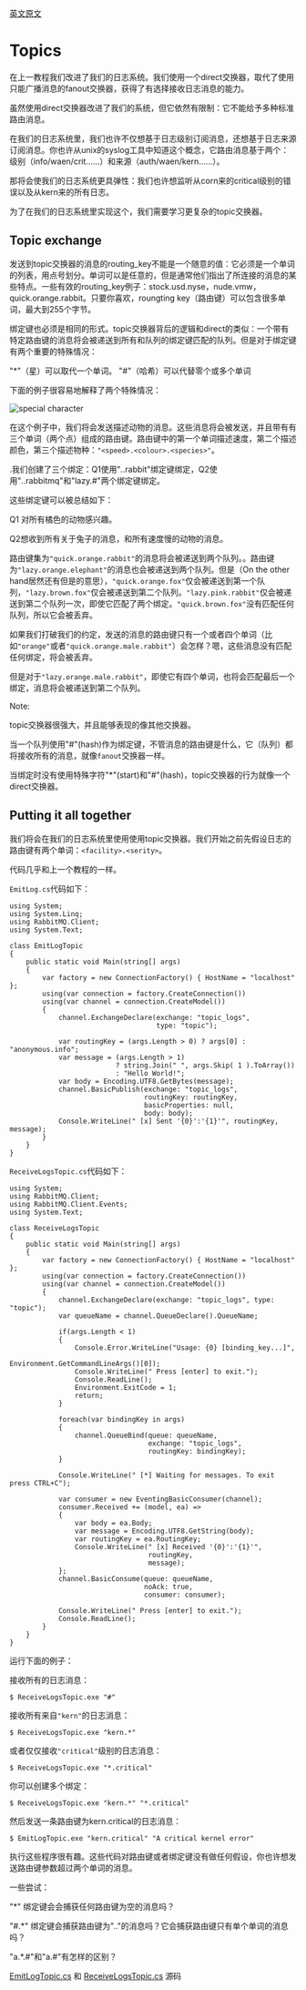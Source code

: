 [英文原文](http://www.rabbitmq.com/tutorials/tutorial-five-dotnet.html)

# Topics

在上一教程我们改进了我们的日志系统。我们使用一个direct交换器，取代了使用只能广播消息的fanout交换器，获得了有选择接收日志消息的能力。

虽然使用direct交换器改进了我们的系统，但它依然有限制：它不能给予多种标准路由消息。

在我们的日志系统里，我们也许不仅想基于日志级别订阅消息，还想基于日志来源订阅消息。你也许从unix的syslog工具中知道这个概念，它路由消息基于两个：级别（info/waen/crit……）和来源（auth/waen/kern……）。

那将会使我们的日志系统更具弹性：我们也许想监听从corn来的critical级别的错误以及从kern来的所有日志。

为了在我们的日志系统里实现这个，我们需要学习更复杂的topic交换器。

## Topic exchange

发送到topic交换器的消息的routing_key不能是一个随意的值：它必须是一个单词的列表，用点号划分。单词可以是任意的，但是通常他们指出了所连接的消息的某些特点。一些有效的routing_key例子：stock.usd.nyse，nude.vmw，quick.orange.rabbit。只要你喜欢，roungting key（路由键）可以包含很多单词，最大到255个字节。

绑定键也必须是相同的形式。topic交换器背后的逻辑和direct的类似：一个带有特定路由键的消息将会被递送到所有和队列的绑定键匹配的队列。但是对于绑定键有两个重要的特殊情况：

"*"（星）可以取代一个单词。
"#"（哈希）可以代替零个或多个单词

下面的例子很容易地解释了两个特殊情况：

![special character](http://www.rabbitmq.com/img/tutorials/python-five.png)

在这个例子中，我们将会发送描述动物的消息。这些消息将会被发送，并且带有有三个单词（两个点）组成的路由键。路由键中的第一个单词描述速度，第二个描述颜色，第三个描述物种：`"<speed>.<colour>.<species>"`。

.我们创建了三个绑定：Q1使用"*.*.rabbit"绑定键绑定，Q2使用"*.*.rabbitmq"和"lazy.#"两个绑定键绑定。

这些绑定键可以被总结如下：

Q1 对所有橘色的动物感兴趣。

Q2想收到所有关于兔子的消息，和所有速度慢的动物的消息。

路由键集为`"quick.orange.rabbit"`的消息将会被递送到两个队列。。路由键为`"lazy.orange.elephant"`的消息也会被递送到两个队列。但是（On the other hand居然还有但是的意思），`"quick.orange.fox"`仅会被递送到第一个队列，`"lazy.brown.fox"`仅会被递送到第二个队列。`"lazy.pink.rabbit"`仅会被递送到第二个队列一次，即使它匹配了两个绑定。`"quick.brown.fox"`没有匹配任何队列，所以它会被丢弃。

如果我们打破我们的约定，发送的消息的路由键只有一个或者四个单词（比如`"orange"`或者`"quick.orange.male.rabbit"`）会怎样？嗯，这些消息没有匹配任何绑定，将会被丢弃。

但是对于`"lazy.orange.male.rabbit"`，即使它有四个单词，也将会匹配最后一个绑定，消息将会被递送到第二个队列。

Note:

topic交换器很强大，并且能够表现的像其他交换器。

当一个队列使用"#"(hash)作为绑定键，不管消息的路由键是什么，它（队列）都将接收所有的消息，就像`fanout`交换器一样。

当绑定时没有使用特殊字符"*"(start)和"#"(hash)，topic交换器的行为就像一个direct交换器。

## Putting it all together

我们将会在我们的日志系统里使用使用topic交换器。我们开始之前先假设日志的路由键有两个单词：`<facility>.<serity>`。

代码几乎和上一个教程的一样。

`EmitLog.cs`代码如下：

	using System;
	using System.Linq;
	using RabbitMQ.Client;
	using System.Text;

	class EmitLogTopic
	{
		public static void Main(string[] args)
		{
			var factory = new ConnectionFactory() { HostName = "localhost" };
			using(var connection = factory.CreateConnection())
			using(var channel = connection.CreateModel())
			{
				channel.ExchangeDeclare(exchange: "topic_logs",
										type: "topic");

				var routingKey = (args.Length > 0) ? args[0] : "anonymous.info";
				var message = (args.Length > 1)
							  ? string.Join(" ", args.Skip( 1 ).ToArray())
							  : "Hello World!";
				var body = Encoding.UTF8.GetBytes(message);
				channel.BasicPublish(exchange: "topic_logs",
									 routingKey: routingKey,
									 basicProperties: null,
									 body: body);
				Console.WriteLine(" [x] Sent '{0}':'{1}'", routingKey, message);
			}
		}
	}

`ReceiveLogsTopic.cs`代码如下：


	using System;
	using RabbitMQ.Client;
	using RabbitMQ.Client.Events;
	using System.Text;

	class ReceiveLogsTopic
	{
		public static void Main(string[] args)
		{
			var factory = new ConnectionFactory() { HostName = "localhost" };
			using(var connection = factory.CreateConnection())
			using(var channel = connection.CreateModel())
			{
				channel.ExchangeDeclare(exchange: "topic_logs", type: "topic");
				var queueName = channel.QueueDeclare().QueueName;

				if(args.Length < 1)
				{
					Console.Error.WriteLine("Usage: {0} [binding_key...]",
											Environment.GetCommandLineArgs()[0]);
					Console.WriteLine(" Press [enter] to exit.");
					Console.ReadLine();
					Environment.ExitCode = 1;
					return;
				}

				foreach(var bindingKey in args)
				{
					channel.QueueBind(queue: queueName,
									  exchange: "topic_logs",
									  routingKey: bindingKey);
				}

				Console.WriteLine(" [*] Waiting for messages. To exit press CTRL+C");

				var consumer = new EventingBasicConsumer(channel);
				consumer.Received += (model, ea) =>
				{
					var body = ea.Body;
					var message = Encoding.UTF8.GetString(body);
					var routingKey = ea.RoutingKey;
					Console.WriteLine(" [x] Received '{0}':'{1}'",
									  routingKey,
									  message);
				};
				channel.BasicConsume(queue: queueName,
									 noAck: true,
									 consumer: consumer);

				Console.WriteLine(" Press [enter] to exit.");
				Console.ReadLine();
			}
		}
	}

运行下面的例子：

接收所有的日志消息：

	$ ReceiveLogsTopic.exe "#"

接收所有来自`"kern"`的日志消息：

	$ ReceiveLogsTopic.exe "kern.*"

或者仅仅接收`"critical"`级别的日志消息：

	$ ReceiveLogsTopic.exe "*.critical"

你可以创建多个绑定：

	$ ReceiveLogsTopic.exe "kern.*" "*.critical"

然后发送一条路由键为kern.critical的日志消息：

	$ EmitLogTopic.exe "kern.critical" "A critical kernel error"

执行这些程序很有趣。这些代码对路由键或者绑定键没有做任何假设，你也许想发送路由键参数超过两个单词的消息。

一些尝试：

"*" 绑定键会会捕获任何路由键为空的消息吗？

"#.*" 绑定键会捕获路由键为".."的消息吗？它会捕获路由键只有单个单词的消息吗？

"a.*.#"和"a.#"有怎样的区别？

[EmitLogTopic.cs](http://github.com/rabbitmq/rabbitmq-tutorials/blob/master/dotnet/EmitLogTopic.cs) 和 [ReceiveLogsTopic.cs](http://github.com/rabbitmq/rabbitmq-tutorials/blob/master/dotnet/ReceiveLogsTopic.cs) 源码

